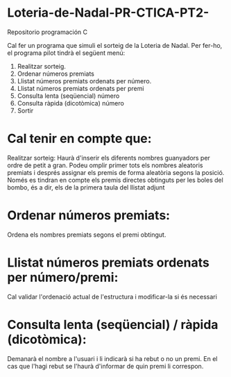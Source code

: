 # Loteria-de-Nadal-PR-CTICA-PT2-
Repositorio programación C

Cal fer un programa que simuli el sorteig de la Loteria de Nadal. Per fer-ho,  el programa pilot tindrà el següent menú:

1.  Realitzar sorteig.
2. Ordenar números premiats
3. Llistat números premiats ordenats per número.
4. Llistat números premiats ordenats per premi
5.  Consulta lenta (seqüencial) número
6.  Consulta ràpida (dicotòmica) número
7.  Sortir


# Cal tenir en compte que:
Realitzar sorteig: Haurà d'inserir els diferents nombres guanyadors per ordre de petit a gran. Podeu omplir primer tots els nombres aleatoris premiats i després assignar els premis de forma aleatòria segons la posició. Només es tindran en compte els premis directes obtinguts per les boles del bombo, és a dir, els de la primera taula del llistat adjunt
# Ordenar números premiats: 
Ordena els nombres premiats segons el premi obtingut.
# Llistat números premiats ordenats per número/premi: 
Cal validar l'ordenació actual de l'estructura i modificar-la si és necessari
# Consulta lenta (seqüencial) / ràpida (dicotòmica): 
Demanarà el nombre a l'usuari i li indicarà si ha rebut o no un premi. En el cas que l'hagi rebut se l'haurà d'informar de quin premi li correspon.

